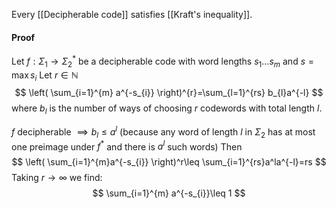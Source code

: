 Every [[Decipherable code]] satisfies [[Kraft's inequality]].
#### Proof
Let $f:\Sigma_{1}\to \Sigma_{2}^{*}$ be a decipherable code with word lengths $s_{1}\dots s_{m}$ and $s=\max s_{i}$
Let $r\in \mathbb{N}$
$$
\left( \sum_{i=1}^{m} a^{-s_{i}} \right)^{r}=\sum_{l=1}^{rs} b_{l}a^{-l}
$$
where $b_{l}$ is the number of ways of choosing $r$ codewords with total length $l$.

$f$ decipherable $\implies b_{l}\leq a^l$ (because any word of length $l$ in $\Sigma_{2}$ has at most one preimage under $f^{*}$ and there is $a^{l}$ such words)
Then
$$
\left( \sum_{i=1}^{m}a^{-s_{i}}  \right)^r\leq \sum_{i=1}^{rs}a^la^{-l}=rs
$$
Taking $r\to \infty$ we find:
$$
\sum_{i=1}^{m} a^{-s_{i}}\leq 1
$$
